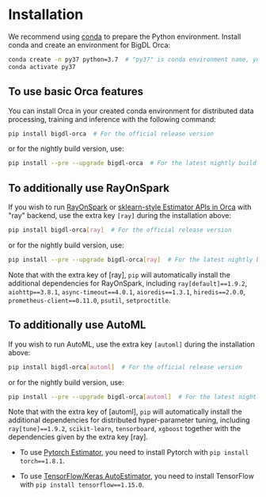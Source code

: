 # Installation

We recommend using [conda](https://docs.conda.io/projects/conda/en/latest/user-guide/install/) to prepare the Python environment. Install conda and create an environment for BigDL Orca:
```bash
conda create -n py37 python=3.7  # "py37" is conda environment name, you can use any name you like.
conda activate py37
```

## To use basic Orca features
You can install Orca in your created conda environment for distributed data processing, training and inference with the following command:
```bash
pip install bigdl-orca  # For the official release version
```

or for the nightly build version, use:
```bash
pip install --pre --upgrade bigdl-orca  # For the latest nightly build version
```

## To additionally use RayOnSpark

If you wish to run [RayOnSpark](ray.md) or [sklearn-style Estimator APIs in Orca](distributed-training-inference.md) with "ray" backend, use the extra key `[ray]` during the installation above:

```bash
pip install bigdl-orca[ray]  # For the official release version
```

or for the nightly build version, use:
```bash
pip install --pre --upgrade bigdl-orca[ray]  # For the latest nightly build version
```

Note that with the extra key of [ray], `pip` will automatically install the additional dependencies for RayOnSpark,
including `ray[default]==1.9.2`, `aiohttp==3.8.1`, `async-timeout==4.0.1`, `aioredis==1.3.1`, `hiredis==2.0.0`, `prometheus-client==0.11.0`, `psutil`,  `setproctitle`.

## To additionally use AutoML

If you wish to run AutoML, use the extra key `[automl]` during the installation above:

```bash
pip install bigdl-orca[automl]  # For the official release version
````

or for the nightly build version, use:
```bash
pip install --pre --upgrade bigdl-orca[automl]  # For the latest nightly build version
```

Note that with the extra key of [automl], `pip` will automatically install the additional dependencies for distributed hyper-parameter tuning,
including `ray[tune]==1.9.2`, `scikit-learn`, `tensorboard`, `xgboost` together with the dependencies given by the extra key [ray].

- To use [Pytorch Estimator](#pytorch-autoestimator), you need to install Pytorch with `pip install torch==1.8.1`.

- To use [TensorFlow/Keras AutoEstimator](#tensorflow-keras-autoestimator), you need to install TensorFlow with `pip install tensorflow==1.15.0`.
